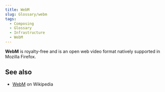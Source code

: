 ```yaml
---
title: WebM
slug: Glossary/webm
tags:
  - Composing
  - Glossary
  - Infrastructure
  - WebM
---
```


**WebM** is royalty-free and is an open web video format natively supported in Mozilla Firefox.

## See also

- [WebM](https://en.wikipedia.org/wiki/WebM) on Wikipedia
